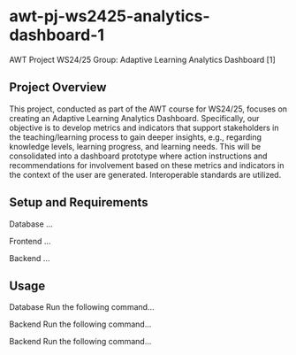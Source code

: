 # awt-pj-ws2425-analytics-dashboard-1
AWT Project WS24/25 Group: Adaptive Learning Analytics Dashboard [1]

## Project Overview
This project, conducted as part of the AWT course for WS24/25, focuses on creating an Adaptive Learning Analytics Dashboard. Specifically, our objective is to develop metrics and indicators that support stakeholders in the teaching/learning process to gain deeper insights, e.g., regarding knowledge levels, learning progress, and
learning needs. This will be consolidated into a dashboard prototype where action instructions and recommendations for involvement based on these metrics and indicators in the context of the user are generated. 
Interoperable standards are utilized.


## Setup and Requirements
Database
...

Frontend
...

Backend
...

## Usage
Database
Run the following command...

Backend
Run the following command...

Backend
Run the following command...

